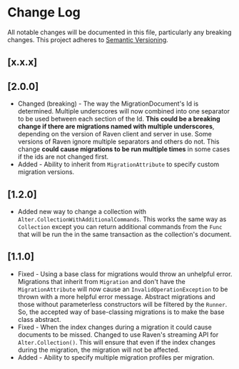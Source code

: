 # Change Log
All notable changes will be documented in this file, particularly any breaking
changes. This project adheres to [Semantic Versioning](http://semver.org).

## [x.x.x]

## [2.0.0]
- Changed (breaking) - The way the MigrationDocument's Id is determined. Multiple underscores
  will now combined into one separator to be used between each section of the Id.
  **This could be a breaking change if there are migrations named with multiple
  underscores**, depending on the version of Raven client and server in use. Some
  versions of Raven ignore multiple separators and others do not. This change
  **could cause migrations to be run multiple times** in some cases if the ids are not
  changed first.
- Added - Ability to inherit from `MigrationAttribute` to specify custom migration
  versions.

## [1.2.0]
- Added new way to change a collection with
  ```Alter.CollectionWithAdditionalCommands```. This works the same way as
  ```Collection``` except you can return additional commands from the ```Func```
  that will be run the in the same transaction as the collection's document.

## [1.1.0]
- Fixed - Using a base class for migrations would throw an unhelpful error.
  Migrations that inherit from ```Migration``` and don't have the
  ```MigrationAttribute``` will now cause an ```InvalidOperationException``` to be
  thrown with a more helpful error message. Abstract migrations and those without
  parameterless constructors will be filtered by the ```Runner```. So, the
  accepted way of base-classing migrations is to make the base class abstract.
- Fixed - When the index changes during a migration it could cause documents to be
  missed. Changed to use Raven's streaming API for ```Alter.Collection()```. This
  will ensure that even if the index changes during the migration, the migration
  will not be affected.
- Added - Ability to specify multiple migration profiles per migration.
